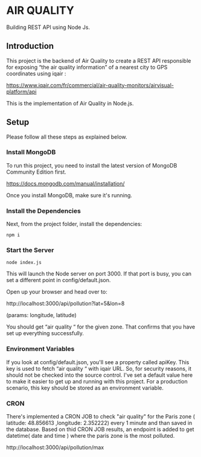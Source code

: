 # AIR QUALITY
Building REST API using Node Js.

## Introduction

This project is the backend of Air Quality to create a REST API responsible for exposing “the air quality information” of a nearest city to GPS coordinates using iqair :

https://www.iqair.com/fr/commercial/air-quality-monitors/airvisual-platform/api

This is the implementation of Air Quality in Node.js.

## Setup

Please follow all these steps as explained below.

### Install MongoDB

To run this project, you need to install the latest version of MongoDB Community Edition first.

https://docs.mongodb.com/manual/installation/

Once you install MongoDB, make sure it's running.

### Install the Dependencies

Next, from the project folder, install the dependencies:

    npm i

### Start the Server

    node index.js

This will launch the Node server on port 3000. If that port is busy, you can set a different point in config/default.json.

Open up your browser and head over to:

http://localhost:3000/api/pollution?lat=5&lon=8

(params: longitude, latitude)

You should get “air quality “ for the given zone. That confirms that you have set up everything successfully.

### Environment Variables

If you look at config/default.json, you'll see a property called apiKey. This key is used to fetch “air quality “ with iqair URL.  So, for security reasons, it should not be checked into the source control. I've set a default value here to make it easier to get up and running with this project. For a production scenario, this key should be stored as an environment variable.

### CRON

There's implemented a CRON JOB to check "air quality" for the Paris zone ( latitude: 48.856613 ,longitude: 2.352222) every 1 minute and than saved in the database. 
Based on thid CRON JOB results, an endpoint is added to get datetime( date and time ) where the paris zone is the most polluted.

http://localhost:3000/api/pollution/max
